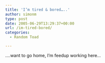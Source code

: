 ```yaml
---
title: 'I’m tired & bored…..'
author: simonm
type: post
date: 2005-06-29T13:29:37+00:00
url: /im-tired-bored/
categories:
  - Random Toad

---
```

&#8230;.want to go home, I&#8217;m feedup working here&#8230;